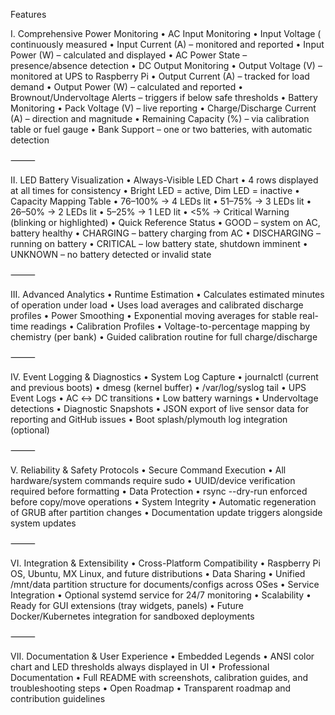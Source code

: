 Features

I. Comprehensive Power Monitoring
	•	AC Input Monitoring
	•	Input Voltage (
 continuously measured
	•	Input Current (A) – monitored and reported
	•	Input Power (W) – calculated and displayed
	•	AC Power State – presence/absence detection
	•	DC Output Monitoring
	•	Output Voltage (V) – monitored at UPS to Raspberry Pi
	•	Output Current (A) – tracked for load demand
	•	Output Power (W) – calculated and reported
	•	Brownout/Undervoltage Alerts – triggers if below safe thresholds
	•	Battery Monitoring
	•	Pack Voltage (V) – live reporting
	•	Charge/Discharge Current (A) – direction and magnitude
	•	Remaining Capacity (%) – via calibration table or fuel gauge
	•	Bank Support – one or two batteries, with automatic detection

⸻

II. LED Battery Visualization
	•	Always-Visible LED Chart
	•	4 rows displayed at all times for consistency
	•	Bright LED = active, Dim LED = inactive
	•	Capacity Mapping Table
	•	76–100% → 4 LEDs lit
	•	51–75% → 3 LEDs lit
	•	26–50% → 2 LEDs lit
	•	5–25% → 1 LED lit
	•	<5% → Critical Warning (blinking or highlighted)
	•	Quick Reference Status
	•	GOOD – system on AC, battery healthy
	•	CHARGING – battery charging from AC
	•	DISCHARGING – running on battery
	•	CRITICAL – low battery state, shutdown imminent
	•	UNKNOWN – no battery detected or invalid state

⸻

III. Advanced Analytics
	•	Runtime Estimation
	•	Calculates estimated minutes of operation under load
	•	Uses load averages and calibrated discharge profiles
	•	Power Smoothing
	•	Exponential moving averages for stable real-time readings
	•	Calibration Profiles
	•	Voltage-to-percentage mapping by chemistry (per bank)
	•	Guided calibration routine for full charge/discharge

⸻

IV. Event Logging & Diagnostics
	•	System Log Capture
	•	journalctl (current and previous boots)
	•	dmesg (kernel buffer)
	•	/var/log/syslog tail
	•	UPS Event Logs
	•	AC ↔ DC transitions
	•	Low battery warnings
	•	Undervoltage detections
	•	Diagnostic Snapshots
	•	JSON export of live sensor data for reporting and GitHub issues
	•	Boot splash/plymouth log integration (optional)

⸻

V. Reliability & Safety Protocols
	•	Secure Command Execution
	•	All hardware/system commands require sudo
	•	UUID/device verification required before formatting
	•	Data Protection
	•	rsync --dry-run enforced before copy/move operations
	•	System Integrity
	•	Automatic regeneration of GRUB after partition changes
	•	Documentation update triggers alongside system updates

⸻

VI. Integration & Extensibility
	•	Cross-Platform Compatibility
	•	Raspberry Pi OS, Ubuntu, MX Linux, and future distributions
	•	Data Sharing
	•	Unified /mnt/data partition structure for documents/configs across OSes
	•	Service Integration
	•	Optional systemd service for 24/7 monitoring
	•	Scalability
	•	Ready for GUI extensions (tray widgets, panels)
	•	Future Docker/Kubernetes integration for sandboxed deployments

⸻

VII. Documentation & User Experience
	•	Embedded Legends
	•	ANSI color chart and LED thresholds always displayed in UI
	•	Professional Documentation
	•	Full README with screenshots, calibration guides, and troubleshooting steps
	•	Open Roadmap
	•	Transparent roadmap and contribution guidelines
